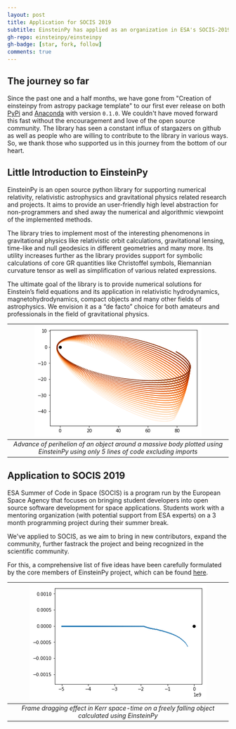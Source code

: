 ```yaml
---
layout: post
title: Application for SOCIS 2019
subtitle: EinsteinPy has applied as an organization in ESA's SOCIS-2019
gh-repo: einsteinpy/einsteinpy
gh-badge: [star, fork, follow]
comments: true
---
```


## The journey so far

Since the past one and a half months, we have gone from "Creation of einsteinpy from astropy package template" to our first ever release on both [PyPi](https://pypi.org/project/einsteinpy/) and [Anaconda](https://anaconda.org/conda-forge/einsteinpy) with version `0.1.0`. We couldn't have moved forward this fast without the encouragement and love of the open source community. The library has seen a constant influx of stargazers on github as well as people who are willing to contribute to the library in various ways. So, we thank those who supported us in this journey from the bottom of our heart.

## Little Introduction to EinsteinPy

EinsteinPy is an open source python library for supporting numerical relativity, relativistic astrophysics and gravitational physics related research and projects. It aims to provide an user-friendly high level abstraction for non-programmers and shed away the numerical and algorithmic viewpoint of the implemented methods.

The library tries to implement most of the interesting phenomenons in gravitational physics like relativistic orbit calculations, gravitational lensing, time-like and null geodesics in different geometries and many more. Its utility increases further as the library provides support for symbolic calculations of core GR quantities like Christoffel symbols, Riemannian curvature tensor as well as simplification of various related expressions.

The ultimate goal of the library is to provide numerical solutions for Einstein’s field equations and its application in relativistic hydrodynamics, magnetohydrodynamics, compact objects and many other fields of astrophysics. We envision it as a “de facto” choice for both amateurs and professionals in the field of gravitational physics.

| ![](../img/blog2/advance.png) | 
|:--:| 
| *Advance of perihelion of an object around a massive body plotted using EinsteinPy using only 5 lines of code excluding imports* |

## Application to SOCIS 2019

ESA Summer of Code in Space (SOCIS) is a program run by the European Space Agency that focuses on bringing student developers into open source software development for space applications. Students work with a mentoring organization (with potential support from ESA experts) on a 3 month programming project during their summer break.

We've applied to SOCIS, as we aim to bring in new contributors, expand the community, further fastrack the project and being recognized in the scientific community.

For this, a comprehensive list of five ideas have been carefully formulated by the core members of EinsteinPy project, which can be found [here](https://github.com/einsteinpy/einsteinpy/wiki/SOCIS-Ideas).

| ![](../img/blog2/frame_dragging.png) | 
|:--:| 
| *Frame dragging effect in Kerr space-time on a freely falling object calculated using EinsteinPy* |
